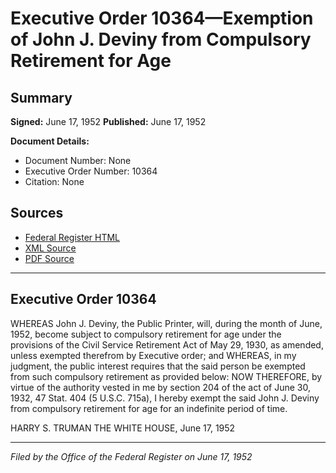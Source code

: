 # Executive Order 10364—Exemption of John J. Deviny from Compulsory Retirement for Age

## Summary

**Signed:** June 17, 1952
**Published:** June 17, 1952

**Document Details:**
- Document Number: None
- Executive Order Number: 10364
- Citation: None

## Sources
- [Federal Register HTML](https://www.presidency.ucsb.edu/documents/executive-order-10364-exemption-john-j-deviny-from-compulsory-retirement-for-age)
- [XML Source](None)
- [PDF Source](None)

---

## Executive Order 10364

WHEREAS John J. Deviny, the Public Printer, will, during the month of June, 1952, become subject to compulsory retirement for age under the provisions of the Civil Service Retirement Act of May 29, 1930, as amended, unless exempted therefrom by Executive order; and
WHEREAS, in my judgment, the public interest requires that the said person be exempted from such compulsory retirement as provided below:
NOW THEREFORE, by virtue of the authority vested in me by section 204 of the act of June 30, 1932, 47 Stat. 404 (5 U.S.C. 715a), I hereby exempt the said John J. Deviny from compulsory retirement for age for an indefinite period of time.

HARRY S. TRUMAN
THE WHITE HOUSE,
June 17, 1952

---

*Filed by the Office of the Federal Register on June 17, 1952*
